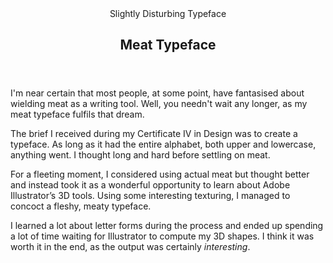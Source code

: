 <head>
  <title>Meat Typeface | Vale.Rocks</title>
  <meta property="og:title" content="Meat Typeface"/>
</head>

<article>
<header>
    Slightly Disturbing Typeface
	<h1>
		Meat Typeface
	</h1>
</header>

<div class="readable-width">

I'm near certain that most people, at some point, have fantasised about wielding meat as a writing tool. Well, you needn't wait any longer, as my meat typeface fulfils that dream.

The brief I received during my Certificate IV in Design was to create a typeface. As long as it had the entire alphabet, both upper and lowercase, anything went. I thought long and hard before settling on meat.

For a fleeting moment, I considered using actual meat but thought better and instead took it as a wonderful opportunity to learn about Adobe Illustrator’s 3D tools. Using some interesting texturing, I managed to concoct a fleshy, meaty typeface.

I learned a lot about letter forms during the process and ended up spending a lot of time waiting for Illustrator to compute my 3D shapes. I think it was worth it in the end, as the output was certainly *interesting*.

</div>
</article>
